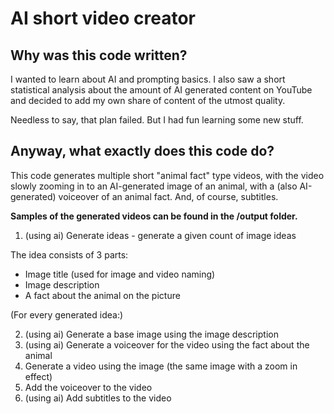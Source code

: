 <h1>AI short video creator</h1>

<h2>Why was this code written?</h2>

I wanted to learn about AI and prompting basics. I also saw a short statistical analysis
about the amount of AI generated content on YouTube and decided to add my own share of 
content of the utmost quality.

Needless to say, that plan failed. But I had fun learning some new stuff.

<h2>Anyway, what exactly does this code do?</h2>

This code generates multiple short "animal fact" type videos, with the video slowly 
zooming in to an AI-generated image of an animal, with a (also AI-generated) voiceover
of an animal fact. And, of course, subtitles.

<b>Samples of the generated videos can be found in the /output folder.</b>

1. (using ai) Generate ideas - generate a given count of image ideas

The idea consists of 3 parts:
* Image title (used for image and video naming)
* Image description
* A fact about the animal on the picture

(For every generated idea:)

2. (using ai) Generate a base image using the image description
3. (using ai) Generate a voiceover for the video using the fact about the animal
4. Generate a video using the image (the same image with a zoom in effect)
5. Add the voiceover to the video
6. (using ai) Add subtitles to the video
